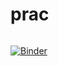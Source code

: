 # prac

[![<CircleCI>](https://circleci.com/gh/quisis/prac/tree/circleci-project-setup.svg?style=svg)](https://app.circleci.com/pipelines/github/quisis/prac/tree/circleci-project-setup)
 
[![Binder](https://mybinder.org/badge_logo.svg)](https://mybinder.org/v2/gh/quisis/prac/circleci-project-setup)
